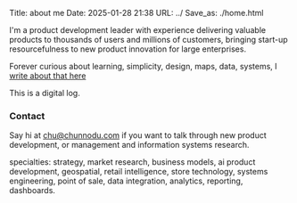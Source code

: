 Title: about me
Date: 2025-01-28 21:38
URL: ../
Save_as: ./home.html

I'm a product development leader with experience delivering valuable products to thousands of users and millions of customers, bringing start-up resourcefulness to new product innovation for large enterprises.

Forever  curious about learning, simplicity, design, maps, data, systems, I [write about that here](www.ajared.ng) 

This is a digital log. 

### Contact

Say hi at [chu@chunnodu.com](mailto:chu@chunnodu.com) if you want to talk through new product development, or management and information systems research.

specialties: strategy, market research, business models, ai product development, geospatial, retail intelligence, store technology, systems engineering, point of sale, data integration, analytics, reporting, dashboards.
